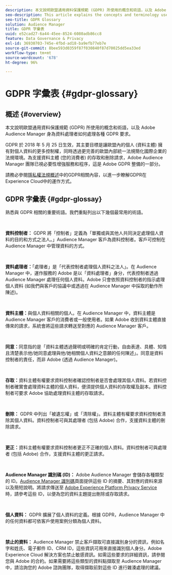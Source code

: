 ```yaml
---
description: 本文說明歐盟通用資料保護規範 (GDPR) 所使用的概念和術語，以及 Adobe Audience Manager 身為資料處理者如何處理各種 GDPR 要求。
seo-description: This article explains the concepts and terminology used by the European General Data Protection Regulation (GDPR), and how Adobe Audience Manager, as a Data Processor, addresses various GDPR requirements.
seo-title: GDPR Glossary
solution: Audience Manager
title: GDPR 字彙表
uuid: e52cad27-6a44-45ee-8524-6080adb86cc8
feature: Data Governance & Privacy
exl-id: 36930703-745e-4fbd-ad18-ba9efb77eb7e
source-git-commit: 8bee593d0359f87f030840f87d70025dd5ea33ed
workflow-type: tm+mt
source-wordcount: '678'
ht-degree: 96%

---
```


# GDPR 字彙表 {#gdpr-glossary}

## 概述 {#overview}

本文說明歐盟通用資料保護規範 (GDPR) 所使用的概念和術語，以及 Adobe Audience Manager 身為資料處理者如何處理各種 GDPR 要求。

GDPR 於 2018 年 5 月 25 日生效，其主要目標是讓歐盟內的個人 (資料主體) 擁有對個人資料的更多控制權，同時透過更完善的歐盟內部統一法規簡化國際企業的法規環境。為支援資料主體 (您的消費者) 的存取和刪除請求，Adobe Audience Manager 團隊已視必要性增強服務和程序，這是 Adobe GDPR 整備的一部分。

請務必參閱[隱私權法規概述](https://experienceleague.adobe.com/docs/experience-platform/privacy/regulations/overview.html?lang=en)中的GDPR相關內容，以進一步瞭解GDPR在Experience Cloud中的運作方式。

## GDPR 字彙表 {#gdpr-glossay}

熟悉與 GDPR 相關的重要術語。我們重點列出以下幾個最常用的術語。

 

**資料控制者：** GDPR 將「控制者」定義為「單獨或與其他人共同決定處理個人資料的目的和方式之法人。」Audience Manager 客戶為資料控制者。客戶可控制在 Audience Manager 中管理資料的方式。

 

**資料處理者：**「處理者」是「代表控制者處理個人資料之法人」。在 Audience Manager 中，運作服務的 Adobe 是以「資料處理者」身分，代表控制者透過 Audience Manager 處理任何個人資料。Adobe 只會依照資料控制者的指示處理個人資料 (如我們與客戶的協議中或透過在 Audience Manager 中採取的動作所陳述)。

 

**資料主體：**&#x200B;與個人資料相關的個人。在 Audience Manager 中，資料主體是 Audience Manager 客戶的消費者或一般使用者。如果 Adobe 收到資料主體直接傳來的請求，系統會將這些請求轉送至對應的 Audience Manager 客戶。

 

**同意：**&#x200B;同意指的是「資料主體透過聲明或明確的肯定行動，自由表達、具體、知情且清楚表示他/她同意處理與他/她相關個人資料之意願的任何陳述」。同意是資料控制者的責任，而非 Adobe (透過 Audience Manager)。

 

**存取：**&#x200B;資料主體有權要求資料控制者確認控制者是否會處理其個人資料。若資料控制者確實會處理資料主體的個人資料，便須提供個人資料的存取權及副本。資料控制者可要求 Adobe 協助處理資料主體的存取請求。

 

**刪除：** GDPR 中列出「被遺忘權」或「清除權」。資料主體有權要求資料控制者清除其個人資料。資料控制者可與其處理者 (包括 Adobe) 合作，支援資料主體的刪除請求。

 

**更正：**&#x200B;資料主體有權要求資料控制者更正不正確的個人資料。資料控制者可與處理者 (包括 Adobe) 合作，支援資料主體的更正請求。

 

**Audience Manager 識別碼 (ID)：** Adobe Audience Manager 會儲存各種類型的 ID。[Audience Manager 識別碼](data-privacy-ids.md)頁面提供這些 ID 的摘要、其對應的資料來源以及簡短說明。將請求傳送至 [Adobe Experience Platform Privacy Service](https://experienceleague.adobe.com/docs/experience-platform/privacy/home.html?lang=en) 時，請參考這些 ID，以便為您的資料主題提出刪除或存取請求。

 

**個人資料：** GDPR 擴展了個人資料的定義。根據 GDPR，Audience Manager 中的任何資料都可依客戶使用案例分類為個人資料。

 

**禁止的資料：** Audience Manager 禁止客戶擷取可直接識別身分的資訊，例如名字和姓氏、電子郵件 ID、CRM ID，這些資訊可用來直接識別個人身分。Adobe Experience Cloud 解決方案也禁止敏感資訊。如需這些要求的詳細資訊，請參閱您與 Adobe 的合約。如果需要將這些類型的資料點擷取至 Audience Manager 中，請洽詢您的 Adobe 諮詢團隊，取得擷取前對這些 ID 進行雜湊處理的建議。
